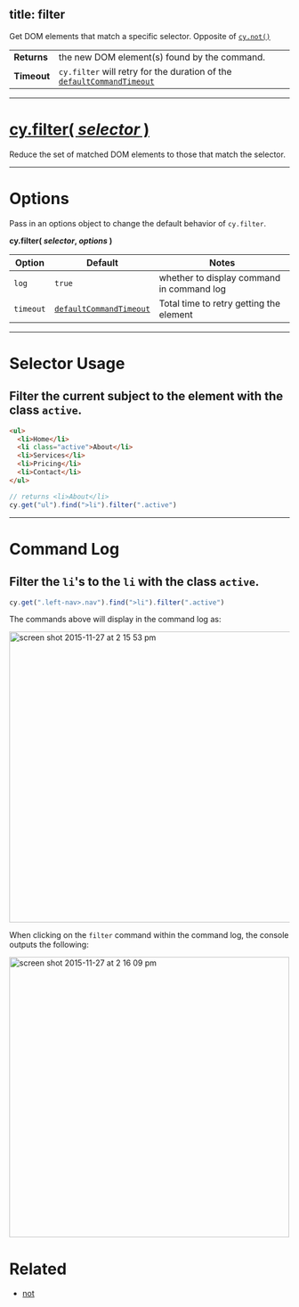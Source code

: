 title: filter
---

Get DOM elements that match a specific selector. Opposite of [`cy.not()`](https://on.cypress.io/api/not)

| | |
|--- | --- |
| **Returns** | the new DOM element(s) found by the command. |
| **Timeout** | `cy.filter` will retry for the duration of the [`defaultCommandTimeout`](https://on.cypress.io/guides/configuration#section-timeouts) |

***

# [cy.filter( *selector* )](#section-selector-usage)

Reduce the set of matched DOM elements to those that match the selector.

***

# Options

Pass in an options object to change the default behavior of `cy.filter`.

**cy.filter( *selector*, *options* )**

Option | Default | Notes
--- | --- | ---
`log` | `true` | whether to display command in command log
`timeout` | [`defaultCommandTimeout`](https://on.cypress.io/guides/configuration#section-timeouts) | Total time to retry getting the element

***

# Selector Usage

## Filter the current subject to the element with the class `active`.

```html
<ul>
  <li>Home</li>
  <li class="active">About</li>
  <li>Services</li>
  <li>Pricing</li>
  <li>Contact</li>
</ul>
```

```javascript
// returns <li>About</li>
cy.get("ul").find(">li").filter(".active")
```

***

# Command Log

## Filter the `li`'s to the `li` with the class `active`.

```javascript
cy.get(".left-nav>.nav").find(">li").filter(".active")
```

The commands above will display in the command log as:

<img width="522" alt="screen shot 2015-11-27 at 2 15 53 pm" src="https://cloud.githubusercontent.com/assets/1271364/11447263/7176e824-9511-11e5-93cc-fa10b3b94482.png">

When clicking on the `filter` command within the command log, the console outputs the following:

<img width="503" alt="screen shot 2015-11-27 at 2 16 09 pm" src="https://cloud.githubusercontent.com/assets/1271364/11447266/74b643a4-9511-11e5-8b42-6f6dfbdfb2a8.png">

# Related

- [not](https://on.cypress.io/api/not)